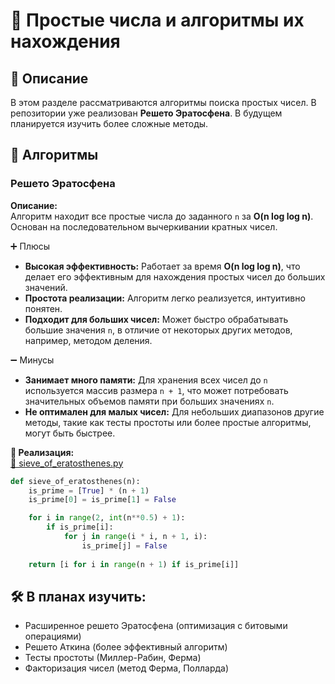 # 🔢 Простые числа и алгоритмы их нахождения

## 📌 Описание  
В этом разделе рассматриваются алгоритмы поиска простых чисел. В репозитории уже реализован **Решето Эратосфена**. В будущем планируется изучить более сложные методы.

## 📜 Алгоритмы

### Решето Эратосфена  
**Описание:**  
Алгоритм находит все простые числа до заданного `n` за **O(n log log n)**. Основан на последовательном вычеркивании кратных чисел.  

➕ Плюсы
- **Высокая эффективность:** Работает за время **O(n log log n)**, что делает его эффективным для нахождения простых чисел до больших значений.
- **Простота реализации:** Алгоритм легко реализуется, интуитивно понятен.
- **Подходит для больших чисел:** Может быстро обрабатывать большие значения `n`, в отличие от некоторых других методов, например, методом деления.

➖ Минусы
- **Занимает много памяти:** Для хранения всех чисел до `n` используется массив размера `n + 1`, что может потребовать значительных объемов памяти при больших значениях `n`.
- **Не оптимален для малых чисел:** Для небольших диапазонов другие методы, такие как тесты простоты или более простые алгоритмы, могут быть быстрее.

**📌 Реализация:**  
[🔗 sieve_of_eratosthenes.py](sieve_of_eratosthenes.py)  

```python
def sieve_of_eratosthenes(n):
    is_prime = [True] * (n + 1)
    is_prime[0] = is_prime[1] = False

    for i in range(2, int(n**0.5) + 1):
        if is_prime[i]:
            for j in range(i * i, n + 1, i):
                is_prime[j] = False
    
    return [i for i in range(n + 1) if is_prime[i]]

 ```

## 🛠 В планах изучить:

- Расширенное решето Эратосфена (оптимизация с битовыми операциями)
- Решето Аткина (более эффективный алгоритм)
- Тесты простоты (Миллер-Рабин, Ферма)
- Факторизация чисел (метод Ферма, Полларда)